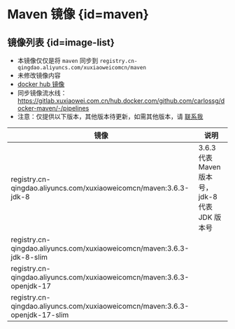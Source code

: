 # Maven 镜像 {id=maven}

## 镜像列表 {id=image-list}

- 本镜像仅仅是将 `maven` 同步到 `registry.cn-qingdao.aliyuncs.com/xuxiaoweicomcn/maven`
- 未修改镜像内容
- [docker hub 镜像](https://hub.docker.com/_/maven)
- 同步镜像流水线：https://gitlab.xuxiaowei.com.cn/hub.docker.com/github.com/carlossg/docker-maven/-/pipelines
- 注意：仅提供以下版本，其他版本待更新，如需其他版本，请 [联系我](../../../guide/website.md)

| 镜像                                                                          | 说明                                  |
|-----------------------------------------------------------------------------|-------------------------------------|
| registry.cn-qingdao.aliyuncs.com/xuxiaoweicomcn/maven:3.6.3-jdk-8           | 3.6.3 代表 Maven 版本号，jdk-8 代表 JDK 版本号 |
| registry.cn-qingdao.aliyuncs.com/xuxiaoweicomcn/maven:3.6.3-jdk-8-slim      |                                     |
| registry.cn-qingdao.aliyuncs.com/xuxiaoweicomcn/maven:3.6.3-openjdk-17      |                                     |
| registry.cn-qingdao.aliyuncs.com/xuxiaoweicomcn/maven:3.6.3-openjdk-17-slim |                                     |

<style>

._image_registry_cn-qingdao_aliyuncs_com_xuxiaoweicomcn_maven table tr th:nth-child(1), 
._image_registry_cn-qingdao_aliyuncs_com_xuxiaoweicomcn_maven table tr td:nth-child(1) {
    min-width: 560px;
}

._image_registry_cn-qingdao_aliyuncs_com_xuxiaoweicomcn_maven table tr th:nth-child(2), 
._image_registry_cn-qingdao_aliyuncs_com_xuxiaoweicomcn_maven table tr td:nth-child(2) {
    min-width: 335px;
}

</style>